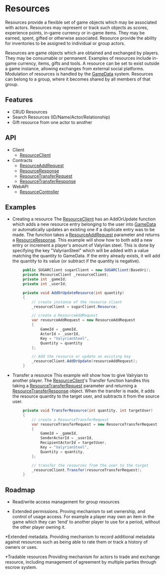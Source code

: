 # Resources
Resources provide a flexible set of game objects which may be associated with actors. Resources may represent or track such objects as scores, experience points, in-game currency or in-game items. They may be earned, spent, gifted or otherwise associated. Resource provide the ability for inventories to be assigned to individual or group actors. 

Resources are game objects which are obtained and exchanged by players. They may be consumable or permanent. Examples of resources include in-game currency, items, gifts and tools. A resource can be set to exist outside a game instance, allowing exchanges from external social platforms. Modulation of resources is handled by the [GameData](features/gameData.md) system. Resources can belong to a group, where it becomes shared by all members of that group. 

## Features
* CRUD Resources
* Search Resources (ID/Name/Actor/Relationship) 
* Gift resource from one actor to another


## API
* Client
    * [ResourceClient](xref:PlayGen.SUGAR.Client.ResourceClient)
* Contracts
	* [ResourceAddRequest](xref:PlayGen.SUGAR.Contracts.ResourceAddRequest)
	* [ResourceResponse](xref:PlayGen.SUGAR.Contracts.ResourceResponse)
	* [ResourceTransferRequest](xref:PlayGen.SUGAR.Contracts.ResourceTransferRequest)
	* [ResourceTransferResponse](xref:PlayGen.SUGAR.Contracts.ResourceTransferResponse)
* WebAPI
    * [ResourceController](xref:PlayGen.SUGAR.WebAPI.Controllers.ResourceController)

## Examples
* Creating a resource
	The [ResourceClient](xref:PlayGen.SUGAR.Client.ResourceClient) has an AddOrUpdate function which adds a new resource entry belonging to the user into [GameData](gameData.md) or automatically updates an existing one if a duplicate entry was to be made. The function takes a [ResourceAddRequest](xref:PlayGen.SUGAR.Contracts.ResourceAddRequest) parameter and returns a [ResourceResponse](xref:PlayGen.SUGAR.Contracts.ResourceResponse). This example will show how to both add a new entry or increment a player's amount of Valyrian steel. This is done by specifying the key "ValyrianSteel" which will be added with a value matching the quantity to GameData. If the entry already exists, it will add the quantity to its value (or subtract if the quantity is negative).

```cs
		public SUGARClient sugarClient = new SUGARClient(BaseUri);
		private ResourceClient _resourceClient;
		private int _gameId;
		private int _userId;

		private void AddOrUpdateResource(int quantity) 
		{
			// create instance of the resource client
			_resourceClient = sugarClient.Resource;

			// create a ResourceAddRequest
			var resourceAddRequest = new ResourceAddRequest 
			{
				GameId = _gameId,
				ActorId = _userId,
				Key = "ValyrianSteel",
				Quantity = quantity
			};

			// Add the resource or update an existing key
			_resourceClient.AddOrUpdate(resourceAddRequest);
		}
```

* Transfer a resource
	This example will show how to give Valryian to another player. The [ResourceClient](xref:PlayGen.SUGAR.Client.ResourceClient)'s Transfer function handles this taking a [ResourceTransferRequest](xref:PlayGen.SUGAR.Contracts.ResourceTransferRequest) parameter and returning a [ResourceTransferResponse](xref:PlayGen.SUGAR.Contracts.ResourceTransferResponse) object. When the transfer is made, it adds the resource quantity to the target user, and subtracts it from the source user. 

```cs 
		private void TransferResource(int quantity, int targetUser) 
		{
			// create a ResourceTransferRequest
			var resourceTransferRequest = new ResourceTransferRequest 
			{
				GameId = _gameId,
				SenderActorId = _userId,
				RecipientActorId = targetUser,
				Key = "ValyrianSteel",
				Quantity = quantity,
			};

			// transfer the resources from the user to the target
			_resourceClient.Transfer(resourceTransferRequest);
		}
```

## Roadmap
* Read/write access management for group resources

* Extended permissions.
Proving mechanism to set ownership, and control of usage access. For example a player may own an item in the game which they can ‘lend’ to another player to use for a period, without the other player owning it. 

*Extended metadata.
Providing mechanism to record additional metadata against resources such as being able to rate them or track a history of owners or uses. 

*Tradable resources
Providing mechanism for actors to trade and exchange resource, including management of agreement by multiple parties through escrow system. 

